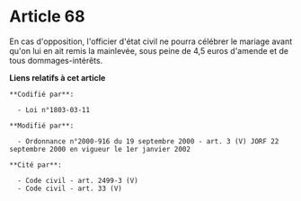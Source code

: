 # Article 68

En cas d'opposition, l'officier d'état civil ne pourra célébrer le mariage avant qu'on lui en ait remis la mainlevée, sous
peine de 4,5 euros d'amende et de tous dommages-intérêts.

**Liens relatifs à cet article**

	**Codifié par**:

	  - Loi n°1803-03-11

	**Modifié par**:

	  - Ordonnance n°2000-916 du 19 septembre 2000 - art. 3 (V) JORF 22 septembre 2000 en vigueur le 1er janvier 2002

	**Cité par**:

	  - Code civil - art. 2499-3 (V)
	  - Code civil - art. 33 (V)
